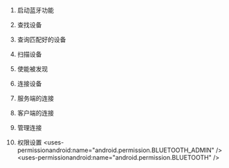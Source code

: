 1. 启动蓝牙功能  

2. 查找设备

3. 查询匹配好的设备

4. 扫描设备

5. 使能被发现

6. 连接设备

7. 服务端的连接

8. 客户端的连接

9. 管理连接

10. 权限设置
<uses-permissionandroid:name="android.permission.BLUETOOTH_ADMIN" /><uses-permissionandroid:name="android.permission.BLUETOOTH" />
